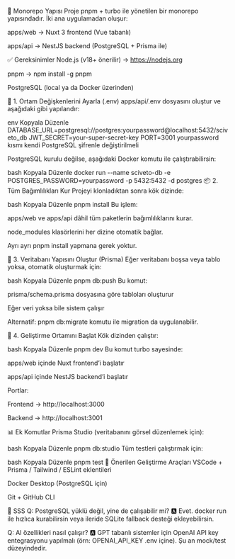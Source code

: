 📁 Monorepo Yapısı
Proje pnpm + turbo ile yönetilen bir monorepo yapısındadır.
İki ana uygulamadan oluşur:

apps/web → Nuxt 3 frontend (Vue tabanlı)

apps/api → NestJS backend (PostgreSQL + Prisma ile)

✅ Gereksinimler
Node.js (v18+ önerilir) → https://nodejs.org

pnpm → npm install -g pnpm

PostgreSQL (local ya da Docker üzerinden)

🔐 1. Ortam Değişkenlerini Ayarla (.env)
apps/api/.env dosyasını oluştur ve aşağıdaki gibi yapılandır:

env
Kopyala
Düzenle
DATABASE_URL=postgresql://postgres:yourpassword@localhost:5432/sciveto_db
JWT_SECRET=your-super-secret-key
PORT=3001
yourpassword kısmı kendi PostgreSQL şifrenle değiştirilmeli

PostgreSQL kurulu değilse, aşağıdaki Docker komutu ile çalıştırabilirsin:

bash
Kopyala
Düzenle
docker run --name sciveto-db -e POSTGRES_PASSWORD=yourpassword -p 5432:5432 -d postgres
📦 2. Tüm Bağımlılıkları Kur
Projeyi klonladıktan sonra kök dizinde:

bash
Kopyala
Düzenle
pnpm install
Bu işlem:

apps/web ve apps/api dâhil tüm paketlerin bağımlılıklarını kurar.

node_modules klasörlerini her dizine otomatik bağlar.

Ayrı ayrı pnpm install yapmana gerek yoktur.

🧱 3. Veritabanı Yapısını Oluştur (Prisma)
Eğer veritabanı boşsa veya tablo yoksa, otomatik oluşturmak için:

bash
Kopyala
Düzenle
pnpm db:push
Bu komut:

prisma/schema.prisma dosyasına göre tabloları oluşturur

Eğer veri yoksa bile sistem çalışır

Alternatif: pnpm db:migrate komutu ile migration da uygulanabilir.

🚀 4. Geliştirme Ortamını Başlat
Kök dizinden çalıştır:

bash
Kopyala
Düzenle
pnpm dev
Bu komut turbo sayesinde:

apps/web içinde Nuxt frontend’i başlatır

apps/api içinde NestJS backend’i başlatır

Portlar:

Frontend → http://localhost:3000

Backend → http://localhost:3001

📊 Ek Komutlar
Prisma Studio (veritabanını görsel düzenlemek için):

bash
Kopyala
Düzenle
pnpm db:studio
Tüm testleri çalıştırmak için:

bash
Kopyala
Düzenle
pnpm test
🧠 Önerilen Geliştirme Araçları
VSCode + Prisma / Tailwind / ESLint eklentileri

Docker Desktop (PostgreSQL için)

Git + GitHub CLI

💬 SSS
Q: PostgreSQL yüklü değil, yine de çalışabilir mi?
🅰 Evet. docker run ile hızlıca kurabilirsin veya ileride SQLite fallback desteği ekleyebilirsin.

Q: AI özellikleri nasıl çalışır?
🅰 GPT tabanlı sistemler için OpenAI API key entegrasyonu yapılmalı (örn: OPENAI_API_KEY .env içine). Şu an mock/test düzeyindedir.

